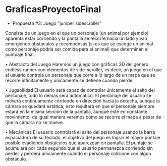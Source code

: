 # GraficasProyectoFinal

- Propuesta #3: Juego "jumper sidescroller"

Consiste de un juego en el que un personaje (un animal por ejemplo) aparenta estar corriendo y la pantalla se recorre hacia un lado y van emergiendo obstaculos y recompensas (si es que se escoge un animal como personaje podria ser comida para el animal) que determinan el puntuaje final.

•	Abstracto del Juego
Haremos un juego con gráficas 3D del género endless runner con elementos de side-scroller, es decir, un juego en el que el usuario controla un personaje que corre a lo largo de un mapa que se recorre infinitamente y únicamente se detiene cuando pierde. 

•	Jugabilidad
El usuario será capaz de controlar únicamente el salto del personaje, todo lo demás será automático. El personaje del usuario se moverá continuamente corriendo en dirección hacia la derecha, aunque la cámara se quedará estática, esto resultará en que el personaje siempre estará en la misma sección de la pantalla, aunque esté en constante movimiento; de igual manera veremos cómo se recorre el mapa a pesar de que la cámara no se mueve. 

•	Mecánicas
El usuario controlará el salto del personaje usando la barra espaciadora de su teclado, el objetivo del juego es lograr el mayor puntaje posible evadiendo obstáculos que aparezcan en pantalla. El puntaje se acumulará por cada segundo que el usuario permanezca corriendo sin perder y perderá únicamente cuando el personaje colisione con algún obstáculo.
